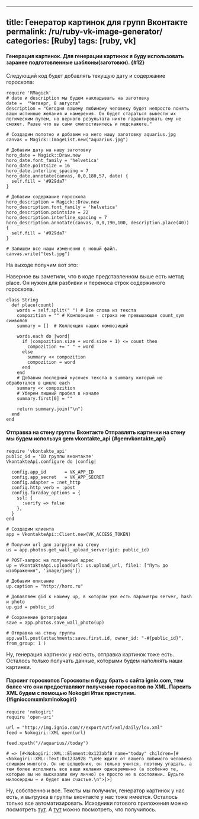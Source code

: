 ---
title: Генератор картинок для групп Вконтакте
permalink: /ru/ruby-vk-image-generator/
categories: [Ruby]
tags: [ruby, vk]
----------------
#### Генерация картинок. Для генерации картинок я буду использовать заранее подготовленные шаблоны(заготовки). {#12}

Следующий код будет добавлять текущую дату и содержание гороскопа:



    require 'RMagick'
    # date и description мы будем накладывать на заготовку
    date =  "Четверг, 8 августа"
    description = "Сегодня вашему любимому человеку будет непросто понять ваши истинные желания и намерения. Он будет стараться вывести их логическим путем, но верного результата никто гарантировать ему не сможет. Разве что вы сами смилостивитесь и подскажете."
    
    # Создадим полотно и добавим на него нашу заготовку aquarius.jpg
    canvas = Magick::ImageList.new("aquarius.jpg")
    
    # Добавим дату на нашу заготовку
    horo_date = Magick::Draw.new
    horo_date.font_family = 'helvetica'
    horo_date.pointsize = 16
    horo_date.interline_spacing = 7
    horo_date.annotate(canvas, 0,0,180,57, date) {
      self.fill = '#929da7'
    }
    
    # Добавим содержание гороскопа
    horo_description = Magick::Draw.new
    horo_description.font_family = 'helvetica'
    horo_description.pointsize = 22
    horo_description.interline_spacing = 7
    horo_description.annotate(canvas, 0,0,190,100, description.place(40)) {
      self.fill = '#929da7'
    }
    
    # Запишем все наши изменения в новый файл.
    canvas.write("test.jpg")
    

На выходе получим вот это:

Наверное вы заметили, что в коде представленном выше есть метод place. Он нужен для разбивки и переноса строк содержимого гороскопа.

    class String
      def place(count)
        words = self.split(" ") # Все слова из текста
        compozition = "" # Композиция - строка не превышающая count_sym символов
        summary = []  # Коллекция наших композиций
    
        words.each do |word|
          if (compozition.size + word.size + 1) <= count then
            compozition += " " + word
          else
            summary << compozition
            compozition = word
          end
        end
        # Добавим последний кусочек текста в summary который не обработался в цикле each
        summary << compozition
        # Уберем лишний пробел в начале
        summary.first[0] = ""
    
        return summary.join("\n")
      end
    end
    

#### Отправка на стену группы Вконтакте Отправлять картинки на стену мы будем используя gem vkontakte_api {#gemvkontakte_api}

    require 'vkontakte_api'
    public_id = 'ID группы вконтакте'
    VkontakteApi.configure do |config|
    
      config.app_id       = VK_APP_ID
      config.app_secret   = VK_APP_SECRET
      config.adapter = :net_http
      config.http_verb = :post
      config.faraday_options = {
        ssl: {
          :verify => false
        },
      }
    end
    
    # Создадим клиента
    app = VkontakteApi::Client.new(VK_ACCESS_TOKEN)
    
    # Получим url для загрузки на стену
    us = app.photos.get_wall_upload_server(gid: public_id)
    
    # POST-запрос на полученный адрес
    up = VkontakteApi.upload(url: us.upload_url, file1: ["Путь до изображения", 'image/jpeg'])
    
    # Добавим описание
    up.caption = "http://horo.ru"
    
    # Добавляем gid к нашему up, в котором уже есть параметры server, hash и photo
    up.gid = public_id
    
    # Сохранение фотографии
    save = app.photos.save_wall_photo(up)
    
    # Отправка на стену группы
    app.wall.post(attachments:save.first.id, owner_id: "-#{public_id}", from_group: 1 )
    

Ну, генерация картинок у нас есть, отправка картинок тоже есть. Осталось только получать данные, которыми будем наполнять наши картинки.

#### Парсинг гороскопов Гороскопы я буду брать с сайта ignio.com, тем более что они предоставляют получение гороскопов по XML. Парсить XML будем с помощью Nokogiri Итак приступим. {#igniocomxmlxmlnokogiri}

    require 'nokogiri'
    require 'open-uri'
    
    url = "http://img.ignio.com/r/export/utf/xml/daily/lov.xml"
    feed = Nokogiri::XML open(url)
    
    feed.xpath("//aquarius//today")
    
    # => [#<Nokogiri::XML::Element:0x123abf8 name="today" children=[#<Nokogiri::XML::Text:0x123a928 "\nНе ждите от вашего любимого человека слишком многого. Он не волшебник, он только учится, поэтому угадать, а тем более исполнить все ваши желания одновременно (а особенно те, которые вы не высказали ему лично) он просто не в состоянии. Будьте милосердны – и будет вам счастье.\n">]>]
    

Ну, собственно и все. Тексты мы получили, генератор картинок у нас есть, и выгрузка в группы вконтакте у нас тоже имеется. Осталось только все автоматизировать. Исходники готового приложения можно посмотреть [тут][1]. А [тут][2] можно посмотреть, что получилось.

 [1]: https://github.com/istickz/vk-horo-poster
 [2]: http://vk.com/today_business_horoscope